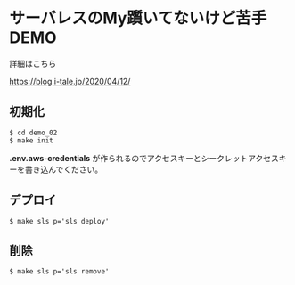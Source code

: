 # サーバレスのMy躓いてないけど苦手DEMO

詳細はこちら

https://blog.i-tale.jp/2020/04/12/

## 初期化

```
$ cd demo_02
$ make init 
```
**.env.aws-credentials** が作られるのでアクセスキーとシークレットアクセスキーを書き込んでください。

## デプロイ

```
$ make sls p='sls deploy'
```

## 削除

```
$ make sls p='sls remove'
```
